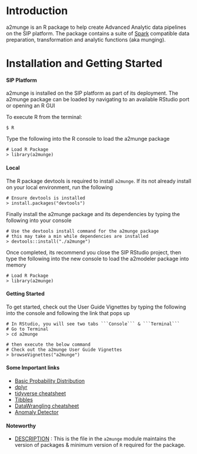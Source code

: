 # Introduction

a2munge is an R package to help create Advanced Analytic data pipelines on the SIP platform. The package contains a suite of [Spark](https://spark.apache.org/) compatible data preparation, transformation and analytic functions (aka munging).


# Installation and Getting Started

#### SIP Platform

a2munge is installed on the SIP platform as part of its deployment. The a2munge package can be loaded by navigating to an available RStudio port or opening an R GUI

To execute R from the terminal:
```
$ R
```

Type the following into the R console to load the a2munge package

```
# Load R Package
> library(a2munge)
```

#### Local

The R package devtools is required to install ```a2munge```. If its not already install on your local environment, run the following

```
# Ensure devtools is installed
> install.packages("devtools")
```

Finally install the a2munge package and its dependencies by typing the following into your console

```
# Use the devtools install command for the a2munge package
# this may take a min while dependencies are installed
> devtools::install("./a2munge")
```

Once completed, its recommend you close the SIP RStudio project, then type the following into the new console to load the a2modeler package into memory

```
# Load R Package
> library(a2munge)
```

#### Getting Started

To get started, check out the User Guide Vignettes by typing the following into the console and following the link that pops up

```
# In RStudio, you will see two tabs ```Console``` & ```Terminal```
# Go to Terminal
> cd a2munge

# then execute the below command
# Check out the a2munge User Guide Vignettes
> browseVignettes("a2munge")
```

#### Some Important links
 * [Basic Probability Distribution](http://www.cyclismo.org/tutorial/R/probability.html#the-normal-distribution)
 * [dplyr](https://dplyr.tidyverse.org/)
 * [tidyverse cheatsheet](https://github.com/rstudio/cheatsheets/blob/master/data-import.pdf)
 * [Tibbles](https://cran.r-project.org/web/packages/tibble/vignettes/tibble.html)
 * [DataWrangling cheatsheet](https://www.rstudio.com/wp-content/uploads/2015/02/data-wrangling-cheatsheet.pdf)
 * [Anomaly Detector](https://arxiv.org/pdf/1704.07706.pdf)

#### Noteworthy
 * [DESCRIPTION](https://stash.synchronoss.net/projects/BDA/repos/sip/browse/a2munge/DESCRIPTION) : This is the file in the ```a2munge``` module maintains the version of packages & minimum version of ```R``` required for the package.

